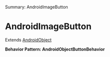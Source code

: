 Summary: AndroidImageButton

# AndroidImageButton

Extends [AndroidObject](AndroidObject.md)





**Behavior Pattern: AndroidObjectButtonBehavior**


<!-- ============================== property summary ========================== -->

	
<!-- ============================== action summary ========================== -->


<!-- ============================== property detail ========================== -->
	
	
<!-- ============================== action detail ========================== -->
		

